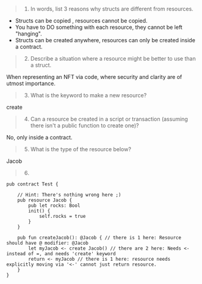 > 1. In words, list 3 reasons why structs are different from resources.

- Structs can be copied , resources cannot be copied.
- You have to DO something with each resource, they cannot be left "hanging".
- Structs can be created anywhere, resources can only be created inside a contract.

> 2. Describe a situation where a resource might be better to use than a struct.

When representing an NFT via code, where security and clarity are of utmost importance.

> 3. What is the keyword to make a new resource?

create

> 4. Can a resource be created in a script or transaction (assuming there isn't a public function to create one)?

No, only inside a contract.

> 5. What is the type of the resource below?

Jacob

> 6.

    pub contract Test {

        // Hint: There's nothing wrong here ;)
        pub resource Jacob {
            pub let rocks: Bool
            init() {
                self.rocks = true
            }
        }

        pub fun createJacob(): @Jacob { // there is 1 here: Resource should have @ modifier: @Jacob
            let myJacob <- create Jacob() // there are 2 here: Needs <- instead of =, and needs 'create' keyword
            return <- myJacob // there is 1 here: resource needs explicitly moving via '<-' cannot just return resource.
        }
    }
